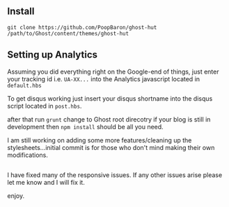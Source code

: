 ## Install 

`git clone https://github.com/PoopBaron/ghost-hut /path/to/Ghost/content/themes/ghost-hut`



## Setting up Analytics

Assuming you did everything right on the Google-end of things, just enter your tracking id i.e.  `UA-XX...` into the Analytics javascript located in `default.hbs`   

To get disqus working just insert your disqus shortname into the disqus script located in `post.hbs`.

after that run `grunt` 
change to Ghost root direcotry
if your blog is still in development then `npm install` should be all you need.

I am still working on adding some more features/cleaning up the stylesheets...initial commit is for those who don't mind making their own modifications.

##

I have fixed many of the responsive issues.  If any other issues arise please let me know and I will fix it.

enjoy.
 
